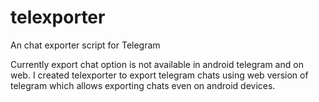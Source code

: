 # telexporter
An chat exporter script for Telegram

Currently export chat option is not available in android telegram and on web. I created telexporter to export telegram chats using web version of telegram which allows exporting chats  even on android devices.
